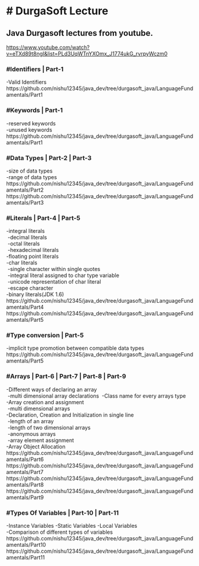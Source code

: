 <h1># DurgaSoft Lecture</h1>

<h2>Java Durgasoft lectures from youtube.</h2>

<a>https://www.youtube.com/watch?v=eTXd89t8ngI&list=PLd3UqWTnYXOmx_J1774ukG_rvrpyWczm0</a>

<h3>#Identifiers | Part-1</h3>
<p>
-Valid Identifiers  <br>
https://github.com/nishu12345/java_dev/tree/durgasoft_java/LanguageFundamentals/Part1
</p>

<h3>#Keywords | Part-1</h3>
<p>
  -reserved keywords  <br>
  -unused keywords    <br>
https://github.com/nishu12345/java_dev/tree/durgasoft_java/LanguageFundamentals/Part1
</p>

<h3>#Data Types | Part-2 | Part-3</h3>
<p>
-size of data types <br>
-range of data types  <br>
https://github.com/nishu12345/java_dev/tree/durgasoft_java/LanguageFundamentals/Part2
https://github.com/nishu12345/java_dev/tree/durgasoft_java/LanguageFundamentals/Part3
</p>


<h3>#Literals | Part-4 | Part-5</h3>
<p>
-integral literals  <br>
  &nbsp-decimal literals <br>
  &nbsp-octal literals <br>
  &nbsp-hexadecimal literals <br>
-floating point literals  <br>
-char literals  <br>
  &nbsp-single character within single quotes  <br>
  &nbsp-integral literal assigned to char type variable  <br>
  &nbsp-unicode representation of char literal <br>
  &nbsp-escape character <br>
-binary literals(JDK 1.6) <br>
https://github.com/nishu12345/java_dev/tree/durgasoft_java/LanguageFundamentals/Part4
https://github.com/nishu12345/java_dev/tree/durgasoft_java/LanguageFundamentals/Part5
</p>

<h3>#Type conversion | Part-5</h3>
<p>
-implicit type promotion between compatible data types
https://github.com/nishu12345/java_dev/tree/durgasoft_java/LanguageFundamentals/Part5
</p>

<h3>#Arrays | Part-6 | Part-7 | Part-8 | Part-9</h3>
<p>
-Different ways of declaring an array <br>
  &nbsp-multi dimensional array declarations
  &nbsp-Class name for every arrays type <br>
-Array creation and assignment  <br>
  &nbsp-multi dimensional arrays <br>
-Declaration, Creation and Initialization in single line  <br>
  &nbsp-length of an array <br>
  &nbsp-length of two dimensional arrays <br>
  &nbsp-anonymous arrays <br>
  &nbsp-array element assignment <br>
-Array Object Allocation<br>
https://github.com/nishu12345/java_dev/tree/durgasoft_java/LanguageFundamentals/Part6
https://github.com/nishu12345/java_dev/tree/durgasoft_java/LanguageFundamentals/Part7
https://github.com/nishu12345/java_dev/tree/durgasoft_java/LanguageFundamentals/Part8
https://github.com/nishu12345/java_dev/tree/durgasoft_java/LanguageFundamentals/Part9
</p>

<h3>#Types Of Variables | Part-10 | Part-11</h3>
<p>
-Instance Variables
-Static Variables
-Local Variables</br>
-Comparison of different types of variables
https://github.com/nishu12345/java_dev/tree/durgasoft_java/LanguageFundamentals/Part10
https://github.com/nishu12345/java_dev/tree/durgasoft_java/LanguageFundamentals/Part11
</p>

